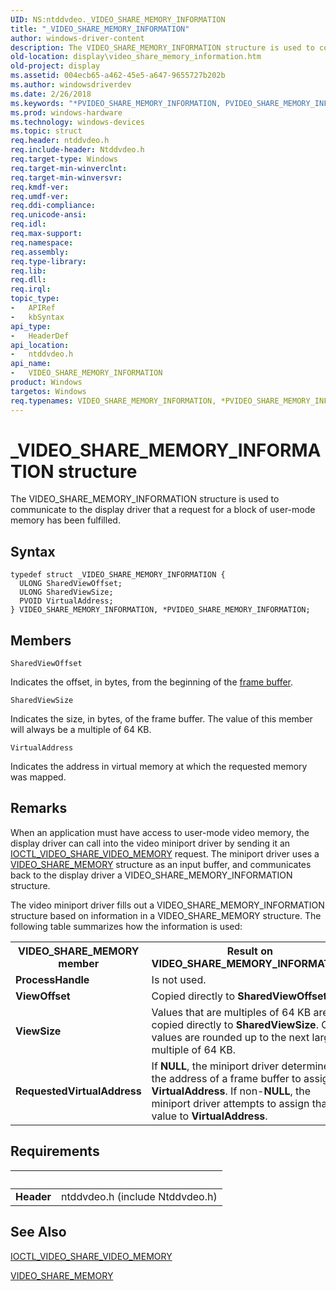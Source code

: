 ```yaml
---
UID: NS:ntddvdeo._VIDEO_SHARE_MEMORY_INFORMATION
title: "_VIDEO_SHARE_MEMORY_INFORMATION"
author: windows-driver-content
description: The VIDEO_SHARE_MEMORY_INFORMATION structure is used to communicate to the display driver that a request for a block of user-mode memory has been fulfilled.
old-location: display\video_share_memory_information.htm
old-project: display
ms.assetid: 004ecb65-a462-45e5-a647-9655727b202b
ms.author: windowsdriverdev
ms.date: 2/26/2018
ms.keywords: "*PVIDEO_SHARE_MEMORY_INFORMATION, PVIDEO_SHARE_MEMORY_INFORMATION, PVIDEO_SHARE_MEMORY_INFORMATION structure pointer [Display Devices], VIDEO_SHARE_MEMORY_INFORMATION, VIDEO_SHARE_MEMORY_INFORMATION structure [Display Devices], Video_Structs_bed1b1c4-1ee2-4f6b-862e-d6dd85d11e35.xml, _VIDEO_SHARE_MEMORY_INFORMATION, display.video_share_memory_information, ntddvdeo/PVIDEO_SHARE_MEMORY_INFORMATION, ntddvdeo/VIDEO_SHARE_MEMORY_INFORMATION"
ms.prod: windows-hardware
ms.technology: windows-devices
ms.topic: struct
req.header: ntddvdeo.h
req.include-header: Ntddvdeo.h
req.target-type: Windows
req.target-min-winverclnt: 
req.target-min-winversvr: 
req.kmdf-ver: 
req.umdf-ver: 
req.ddi-compliance: 
req.unicode-ansi: 
req.idl: 
req.max-support: 
req.namespace: 
req.assembly: 
req.type-library: 
req.lib: 
req.dll: 
req.irql: 
topic_type:
-	APIRef
-	kbSyntax
api_type:
-	HeaderDef
api_location:
-	ntddvdeo.h
api_name:
-	VIDEO_SHARE_MEMORY_INFORMATION
product: Windows
targetos: Windows
req.typenames: VIDEO_SHARE_MEMORY_INFORMATION, *PVIDEO_SHARE_MEMORY_INFORMATION
---
```


# _VIDEO_SHARE_MEMORY_INFORMATION structure
The VIDEO_SHARE_MEMORY_INFORMATION structure is used to communicate to the display driver that a request for a block of user-mode memory has been fulfilled.

## Syntax
````
typedef struct _VIDEO_SHARE_MEMORY_INFORMATION {
  ULONG SharedViewOffset;
  ULONG SharedViewSize;
  PVOID VirtualAddress;
} VIDEO_SHARE_MEMORY_INFORMATION, *PVIDEO_SHARE_MEMORY_INFORMATION;
````

## Members


`SharedViewOffset`

Indicates the offset, in bytes, from the beginning of the <a href="https://msdn.microsoft.com/f697e0db-1db0-4a81-94d8-0ca079885480">frame buffer</a>.

`SharedViewSize`

Indicates the size, in bytes, of the frame buffer. The value of this member will always be a multiple of 64 KB.

`VirtualAddress`

Indicates the address in virtual memory at which the requested memory was mapped.

## Remarks
When an application must have access to user-mode video memory, the display driver can call into the video miniport driver by sending it an <a href="..\ntddvdeo\ni-ntddvdeo-ioctl_video_share_video_memory.md">IOCTL_VIDEO_SHARE_VIDEO_MEMORY</a> request. The miniport driver uses a <a href="..\ntddvdeo\ns-ntddvdeo-_video_share_memory.md">VIDEO_SHARE_MEMORY</a> structure as an input buffer, and communicates back to the display driver a VIDEO_SHARE_MEMORY_INFORMATION structure. 

The video miniport driver fills out a VIDEO_SHARE_MEMORY_INFORMATION structure based on information in a VIDEO_SHARE_MEMORY structure. The following table summarizes how the information is used:

<table>
<tr>
<th>VIDEO_SHARE_MEMORY member</th>
<th>Result on VIDEO_SHARE_MEMORY_INFORMATION</th>
</tr>
<tr>
<td>
<b>ProcessHandle</b>

</td>
<td>
Is not used.

</td>
</tr>
<tr>
<td>
<b>ViewOffset</b>

</td>
<td>
Copied directly to <b>SharedViewOffset</b>.

</td>
</tr>
<tr>
<td>
<b>ViewSize</b>

</td>
<td>
Values that are multiples of 64 KB are copied directly to <b>SharedViewSize</b>. Other values are rounded up to the next larger multiple of 64 KB. 

</td>
</tr>
<tr>
<td>
<b>RequestedVirtualAddress</b>

</td>
<td>
If <b>NULL</b>, the miniport driver determines the address of a frame buffer to assign to <b>VirtualAddress</b>. If non-<b>NULL</b>, the miniport driver attempts to assign that value to <b>VirtualAddress</b>.

</td>
</tr>
</table>

## Requirements
| &nbsp; | &nbsp; |
| ---- |:---- |
| **Header** | ntddvdeo.h (include Ntddvdeo.h) |

## See Also

<a href="..\ntddvdeo\ni-ntddvdeo-ioctl_video_share_video_memory.md">IOCTL_VIDEO_SHARE_VIDEO_MEMORY</a>



<a href="..\ntddvdeo\ns-ntddvdeo-_video_share_memory.md">VIDEO_SHARE_MEMORY</a>